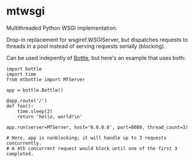 mtwsgi
======

Multithreaded Python WSGI implementation.

Drop-in replacement for wsgiref.WSGIServer, but dispatches
requests to threads in a pool instead of serving requests
serially (blocking).

Can be used indepently of [Bottle](http://bottlepy.org/), but here's an example that uses both:

    import bottle
    import time
    from mtbottle import MTServer

    app = bottle.Bottle()

    @app.route('/')
    def foo():
        time.sleep(2)
        return 'hello, world!\n'

    app.run(server=MTServer, host='0.0.0.0', port=8080, thread_count=3)

    # Here, app is nonblocking; it will handle up to 3 requests concurrently.
    # A 4th concurrent request would block until one of the first 3 completed.
